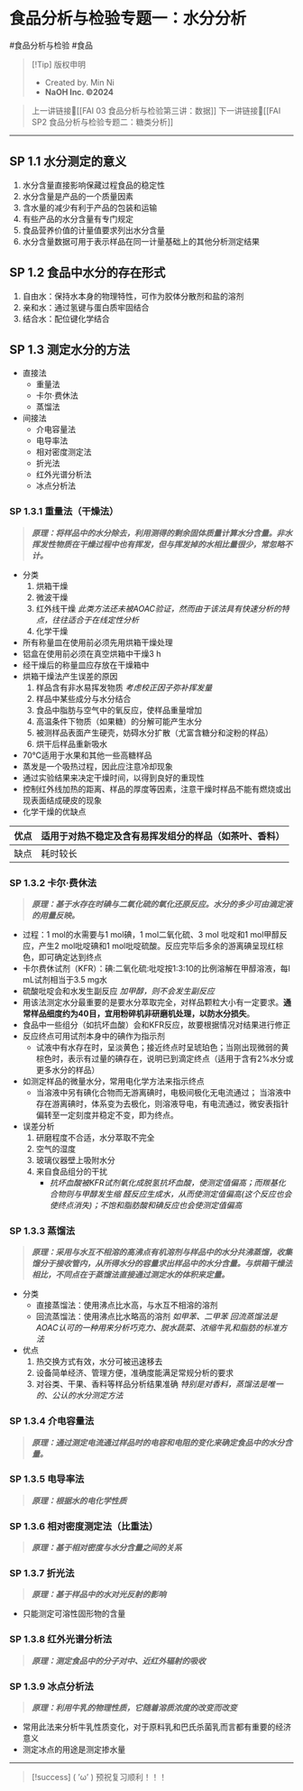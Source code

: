 # 食品分析与检验专题一：水分分析
#食品分析与检验 #食品


> [!Tip] 版权申明
> - Created by. Min Ni
> -  **NaOH Inc. ©2024**

> 上一讲链接🔗[[FAI 03 食品分析与检验第三讲：数据]]
> 下一讲链接🔗[[FAI SP2 食品分析与检验专题二：糖类分析]]

---
## SP 1.1 水分测定的意义
1. 水分含量直接影响保藏过程食品的稳定性
2. 水分含量是产品的一个质量因素
3. 含水量的减少有利于产品的包装和运输
4. 有些产品的水分含量有专门规定
5. 食品营养价值的计量值要求列出水分含量
6. 水分含量数据可用于表示样品在同一计量基础上的其他分析测定结果

## SP 1.2 食品中水分的存在形式
1. 自由水：保持水本身的物理特性，可作为胶体分散剂和盐的溶剂
2. 亲和水：通过氢键与蛋白质牢固结合
3. 结合水：配位键化学结合

## SP 1.3 测定水分的方法
- 直接法
	- 重量法
	- 卡尔·费休法
	- 蒸馏法
- 间接法
	- 介电容量法
	- 电导率法
	- 相对密度测定法
	- 折光法
	- 红外光谱分析法
	- 冰点分析法
### SP 1.3.1 重量法（干燥法）

> ***原理：将样品中的水分除去，利用测得的剩余固体质量计算水分含量。非水挥发性物质在干燥过程中也有挥发，但与挥发掉的水相比量很少，常忽略不计。***

- 分类
	1. 烘箱干燥
	2. 微波干燥
	3. 红外线干燥 *此类方法还未被AOAC验证，然而由于该法具有快速分析的特点，往往适合于在线定性分析*
	4. 化学干燥
- 所有称量皿在使用前必须先用烘箱干燥处理
- 铝盒在使用前必须在真空烘箱中干燥3 h
- 经干燥后的称量皿应存放在干燥箱中
- 烘箱干燥法产生误差的原因
	1. 样品含有非水易挥发物质 *考虑校正因子弥补挥发量*
	2. 样品中某些成分与水分结合
	3. 食品中脂肪与空气中的氧反应，使样品重量增加
	4. 高温条件下物质（如果糖）的分解可能产生水分
	5. 被测样品表面产生硬壳，妨碍水分扩散（尤富含糖分和淀粉的样品）
	6. 烘干后样品重新吸水
- 70℃适用于水果和其他一些高糖样品
- 蒸发是一个吸热过程，因此应注意冷却现象
- 通过实验结果来决定干燥时间，以得到良好的重现性
- 控制红外线加热的距离、样品的厚度等因素，注意干燥时样品不能有燃烧或出现表面结成硬皮的现象
- 化学干燥的优缺点

| 优点 | 适用于对热不稳定及含有易挥发组分的样品（如茶叶、香料） |
| ---- | ------------------------------------------------------ |
| 缺点 | 耗时较长                                               |

### SP 1.3.2 卡尔·费休法 

>***原理：基于水存在时碘与二氧化硫的氧化还原反应。水分的多少可由滴定液的用量反映。***

- 过程：1 mol的水需要与1 mol碘，1 mol二氧化硫、3 mol 吡啶和1 mol甲醇反应，产生2 mol吡啶碘和1 mol吡啶硫酸。反应完毕后多余的游离碘呈现红棕色，即可确定达到终点
- 卡尔费休试剂（KFR）：碘:二氧化硫:吡啶按1:3:10的比例溶解在甲醇溶液，每l mL试剂相当于3.5 mg水
- 硫酸吡啶会和水发生副反应 *加甲醇，则不会发生副反应*
- 用该法测定水分最重要的是要水分萃取完全，对样品颗粒大小有一定要求。**通常样品细度约为40目，宜用粉碎机非研磨机处理，以防水分损失**。
- 食品中一些组分（如抗坏血酸）会和KFR反应，故要根据情况对结果进行修正
- 反应终点可用试剂本身中的碘作为指示剂
	- 试液中有水存在时，呈淡黄色；接近终点时呈琥珀色；当刚出现微弱的黄棕色时，表示有过量的碘存在，说明已到滴定终点（适用于含有2%水分或更多水分的样品）
- 如测定样品的微量水分，常用电化学方法来指示终点
	- 当溶液中另有碘化合物而无游离碘时，电极间极化无电流通过； 当溶液中存在游离碘时，体系变为去极化，则溶液导电，有电流通过，微安表指针偏转至一定刻度并稳定不变，即为终点。
- 误差分析
	1. 研磨程度不合适，水分萃取不完全
	2. 空气的湿度
	3. 玻璃仪器壁上吸附水分
	4. 来自食品组分的干扰
		- *抗坏血酸被KFR试剂氧化成脱氢抗坏血酸，使测定值偏高；而羰基化合物则与甲醇发生缩 醛反应生成水，从而使测定值偏高(这个反应也会使终点消失)；不饱和脂肪酸和碘反应也会使测定值偏高*
### SP 1.3.3 蒸馏法

>***原理：采用与水互不相溶的高沸点有机溶剂与样品中的水分共沸蒸馏，收集馏分于接收管内，从所得水分的容量求出样品中的水分含量。与烘箱干燥法相比，不同点在于蒸馏法直接通过测定水的体积来定量。***

- 分类
	- 直接蒸馏法：使用沸点比水高，与水互不相溶的溶剂
	- 回流蒸馏法：使用沸点比水略高的溶剂 *如甲苯、二甲苯*
		*回流蒸馏法是AOAC认可的一种用来分析巧克力、脱水蔬菜、浓缩牛乳和脂肪的标准方法*
- 优点
	1. 热交换方式有效，水分可被迅速移去
	2. 设备简单经济、管理方便，准确度能满足常规分析的要求
	3. 对谷类、干果、香料等样品分析结果准确 *特别是对香料，蒸馏法是唯一的、公认的水分测定方法*

### SP 1.3.4 介电容量法
> ***原理：通过测定电流通过样品时的电容和电阻的变化来确定食品中的水分含量。***

### SP 1.3.5 电导率法
> ***原理：根据水的电化学性质***

### SP 1.3.6 相对密度测定法（比重法）
>***原理：基于相对密度与水分含量之间的关系***

### SP 1.3.7 折光法
>***原理：基于样品中的水对光反射的影响***
- 只能测定可溶性固形物的含量

### SP 1.3.8 红外光谱分析法
>***原理：测定食品中的分子对中、近红外辐射的吸收***

### SP 1.3.9 冰点分析法
>***原理：利用牛乳的物理性质，它随着溶质浓度的改变而改变***
- 常用此法来分析牛乳性质变化，对于原料乳和巴氏杀菌乳而言都有重要的经济意义
- 测定冰点的用途是测定掺水量

---
> [!success] ( ’ω’ ) 预祝复习顺利！！！       



